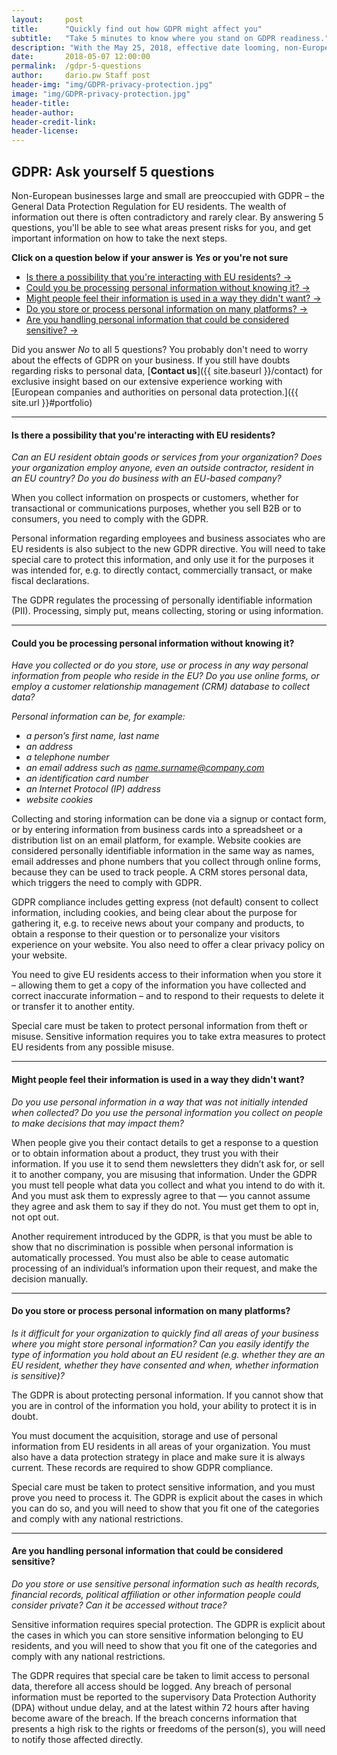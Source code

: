 ```yaml
---
layout:     post
title:      "Quickly find out how GDPR might affect you"
subtitle:   "Take 5 minutes to know where you stand on GDPR readiness."
description: "With the May 25, 2018, effective date looming, non-European businesses large and small are preoccupied with the question of compliance. Find out if GDPR affects your organization"
date:       2018-05-07 12:00:00
permalink:  /gdpr-5-questions
author:     dario.pw Staff post
header-img: "img/GDPR-privacy-protection.jpg"
image: "img/GDPR-privacy-protection.jpg"
header-title:
header-author:
header-credit-link:
header-license:
---
```

## GDPR: Ask yourself 5 questions
Non-European businesses large and small are preoccupied with GDPR – the General Data Protection Regulation for EU residents. The wealth of information out there is often contradictory and rarely clear. By answering 5 questions, you'll be able to see what areas present risks for you, and get important information on how to take the next steps.

**Click on a question below if your answer is *Yes* or you're not sure**

* <a href="{{ site.baseurl.page }}#q1">Is there a possibility that you're interacting with EU residents? &rarr;</a>
* <a href="{{ site.baseurl.page }}#q2">Could you be processing personal information without knowing it? &rarr;</a>
* <a href="{{ site.baseurl.page }}#q3">Might people feel their information is used in a way they didn't want? &rarr;</a>
* <a href="{{ site.baseurl.page }}#q4">Do you store or process personal information on many platforms? &rarr;</a>
* <a href="{{ site.baseurl.page }}#q5">Are you handling personal information that could be considered sensitive? &rarr;</a>

Did you answer *No* to all 5 questions? You probably don't need to worry about the effects of GDPR on your business. If you still have doubts regarding risks to personal data, [**Contact us**]({{ site.baseurl }}/contact) for exclusive insight based on our extensive experience working with [European companies and authorities on personal data protection.]({{ site.url }}#portfolio)

-----

#### <a name="q1"></a> Is there a possibility that you're interacting with EU residents?
*Can an EU resident obtain goods or services from your organization? Does your organization employ anyone, even an outside contractor, resident in an EU country? Do you do business with an EU-based company?*

When you collect information on prospects or customers, whether for transactional or communications purposes, whether you sell B2B or to consumers, you need to comply with the GDPR.  

Personal information regarding employees and business associates who are EU residents is also subject to the new GDPR directive. You will need to take special care to protect this information, and only use it for the purposes it was intended for, e.g. to directly contact, commercially transact, or make fiscal declarations.  

The GDPR regulates the processing of personally identifiable information (PII). Processing, simply put, means collecting, storing or using information.

_____

#### <a name="q2"></a> Could you be processing personal information without knowing it?
*Have you collected or do you store, use or process in any way personal information from people who reside in the EU? Do you use online forms, or employ a customer relationship management (CRM) database to collect data?*  

*Personal information can be, for example:*
*	*a person’s first name, last name*
*	*an address*
*	*a telephone number*
*	*an email address such as name.surname@company.com*
*	*an identification card number*
*	*an Internet Protocol (IP) address*
*	*website cookies*

Collecting and storing information can be done via a signup or contact form, or by entering information from business cards into a spreadsheet or a distribution list on an email platform, for example. Website cookies are considered personally identifiable information in the same way as names, email addresses and phone numbers that you collect through online forms, because they can be used to track people. A CRM stores personal data, which triggers the need to comply with GDPR.  

GDPR compliance includes getting express (not default) consent to collect information, including cookies, and being clear about the purpose for gathering it, e.g. to receive news about your company and products, to obtain a response to their question or to personalize your visitors experience on your website. You also need to offer a clear privacy policy on your website.    

You need to give EU residents access to their information when you store it – allowing them to get a copy of the information you have collected and correct inaccurate information – and to respond to their requests to delete it or transfer it to another entity.  

Special care must be taken to protect personal information from theft or misuse. Sensitive information requires you to take extra measures to protect EU residents from any possible misuse.

_____

#### <a name="q3"></a> Might people feel their information is used in a way they didn't want?
*Do you use personal information in a way that was not initially intended when collected? Do you use the personal information you collect on people to make decisions that may impact them?*

When people give you their contact details to get a response to a question or to obtain information about a product, they trust you with their information. If you use it to send them newsletters they didn’t ask for, or sell it to another company, you are misusing that information. Under the GDPR you must tell people what data you collect and what you intend to do with it. And you must ask them to expressly agree to that — you cannot assume they agree and ask them to say if they do not. You must get them to opt in, not opt out.  

Another requirement introduced by the GDPR, is that you must be able to show that no discrimination is possible when personal information is automatically processed. You must also be able to cease automatic processing of an individual’s information upon their request, and make the decision manually.

-----

#### <a name="q4"></a> Do you store or process personal information on many platforms?
*Is it difficult for your organization to quickly find all areas of your business where you might store personal information? Can you easily identify the type of information you hold about an EU resident (e.g. whether they are an EU resident, whether they have consented and when, whether information is sensitive)?*

The GDPR is about protecting personal information. If you cannot show that you are in control of the information you hold, your ability to protect it is in doubt.  

You must document the acquisition, storage and use of personal information from EU residents in all areas of your organization. You must also have a data protection strategy in place and make sure it is always current. These records are required to show GDPR compliance.  

Special care must be taken to protect sensitive information, and you must prove you need to process it. The GDPR is explicit about the cases in which you can do so, and you will need to show that you fit one of the categories and comply with any national restrictions.

-----

#### <a name="q5"></a> Are you handling personal information that could be considered sensitive?
*Do you store or use sensitive personal information such as health records, financial records, political affiliation or other information people could consider private? Can it be accessed without trace?*

Sensitive information requires special protection. The GDPR is explicit about the cases in which you can store sensitive information belonging to EU residents, and you will need to show that you fit one of the categories and comply with any national restrictions.  

The GDPR requires that special care be taken to limit access to personal data, therefore all access should be logged. Any breach of personal information must be reported to the supervisory Data Protection Authority (DPA) without undue delay, and at the latest within 72 hours after having become aware of the breach. If the breach concerns information that presents a high risk to the rights or freedoms of the person(s), you will need to notify those affected directly.
